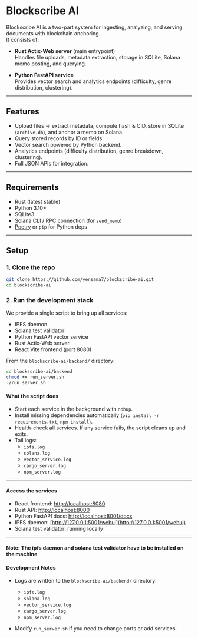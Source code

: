 # Blockscribe AI

Blockscribe AI is a two-part system for ingesting, analyzing, and serving documents with blockchain anchoring.  
It consists of:

- **Rust Actix-Web server** (main entrypoint)  
  Handles file uploads, metadata extraction, storage in SQLite, Solana memo posting, and querying.

- **Python FastAPI service**  
  Provides vector search and analytics endpoints (difficulty, genre distribution, clustering).

---

## Features

- Upload files → extract metadata, compute hash & CID, store in SQLite (`archive.db`), and anchor a memo on Solana.
- Query stored records by ID or fields.
- Vector search powered by Python backend.
- Analytics endpoints (difficulty distribution, genre breakdown, clustering).
- Full JSON APIs for integration.

---

## Requirements

- Rust (latest stable)
- Python 3.10+
- SQLite3
- Solana CLI / RPC connection (for `send_memo`)
- [Poetry](https://python-poetry.org/) or `pip` for Python deps

---

## Setup

### 1. Clone the repo
```bash
git clone https://github.com/yensama7/blockscribe-ai.git
cd blockscribe-ai
```

### 2. Run the development stack

We provide a single script to bring up all services:

- IPFS daemon  
- Solana test validator  
- Python FastAPI vector service  
- Rust Actix-Web server  
- React Vite frontend (port 8080)  

From the `blockscribe-ai/backend/` directory:

```bash
cd blockscribe-ai/backend
chmod +x run_server.sh
./run_server.sh
```

#### What the script does

- Start each service in the background with `nohup`.
- Install missing dependencies automatically (`pip install -r requirements.txt`, `npm install`).
- Health-check all services. If any service fails, the script cleans up and exits.
- Tail logs:
  - `ipfs.log`
  - `solana.log`
  - `vector_service.log`
  - `cargo_server.log`
  - `npm_server.log`

---

#### Access the services

- React frontend: [http://localhost:8080](http://localhost:8080)
- Rust API: [http://localhost:8000](http://localhost:8000)
- Python FastAPI docs: [http://localhost:8001/docs](http://localhost:8001/docs)
- IPFS daemon: [http://127.0.0.1:5001/webui](http://127.0.0.1:5001/webui)
- Solana test validator: running locally  

---

#### Note: The ipfs daemon and solana test validator have to be installed on the  machine

#### Development Notes

- Logs are written to the `blockscribe-ai/backend/` directory:
  - `ipfs.log`
  - `solana.log`
  - `vector_service.log`
  - `cargo_server.log`
  - `npm_server.log`

- Modify `run_server.sh` if you need to change ports or add services.  
